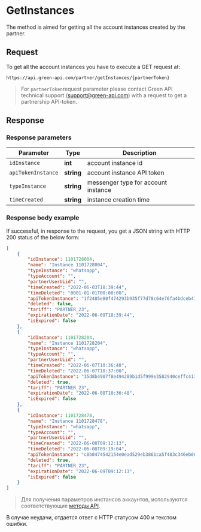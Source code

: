 # GetInstances

The method is aimed for getting all the account instances created by the partner.

## Request

To get all the account instances you have to execute a GET request at:
```
https://api.green-api.com/partner/getInstances/{partnerToken}
```
>For `partnerToken`request parameter please contact Green API technical support (support@green-api.com) with a request to get a partnership API-token.

## Response

### Response parameters 

Parameter | Type |  Description
----- | ----- | ----- 
`idInstance` | **int** | account instance id
`apiTokenInstance` | **string** | account instance API token
`typeInstance` | **string** | messenger type for account instance
`timeCreated` | **string** | instance creation time

### Response body example 

If successful, in response to the request, you get a JSON string with HTTP 200 status of the below form:
```json
[
    {
        "idInstance": 1101728004,
        "name": "Instance 1101728004",
        "typeInstance": "whatsapp",
        "typeAccount": "",
        "partnerUserUiid": "",
        "timeCreated": "2022-06-03T18:39:44",
        "timeDeleted": "0001-01-01T00:00:00",
        "apiTokenInstance": "1f2485e80f474293b935f77d78c64e76fa4bdceb417a4998a4",
        "deleted": false,
        "tariff": "PARTNER_23",
        "expirationDate": "2022-06-09T18:39:44",
        "isExpired": false
    },
    {
        "idInstance": 1101728204,
        "name": "Instance 1101728204",
        "typeInstance": "whatsapp",
        "typeAccount": "",
        "partnerUserUiid": "",
        "timeCreated": "2022-06-07T10:36:48",
        "timeDeleted": "2022-06-07T10:37:00",
        "apiTokenInstance": "35d8b4907f8e494289b1d5f999e3582940ceffc413bf4a76b1",
        "deleted": true,
        "tariff": "PARTNER_23",
        "expirationDate": "2022-06-08T10:36:48",
        "isExpired": false
    },
    {
        "idInstance": 1101728478,
        "name": "Instance 1101728478",
        "typeInstance": "whatsapp",
        "typeAccount": "",
        "partnerUserUiid": "",
        "timeCreated": "2022-06-08T09:12:13",
        "timeDeleted": "2022-06-08T09:19:04",
        "apiTokenInstance": "c8b0474542154e0ead529eb3861ca5f483c346eb00564f64a7",
        "deleted": true,
        "tariff": "PARTNER_23",
        "expirationDate": "2022-06-09T09:12:13",
        "isExpired": false
    }
]
```

> Для получения параметров инстансов аккаунтов, используются соответствующие [методы API](../api/account/index.md).

В случае неудачи, отдается ответ с HTTP статусом 400 и текстом ошибки.
 
